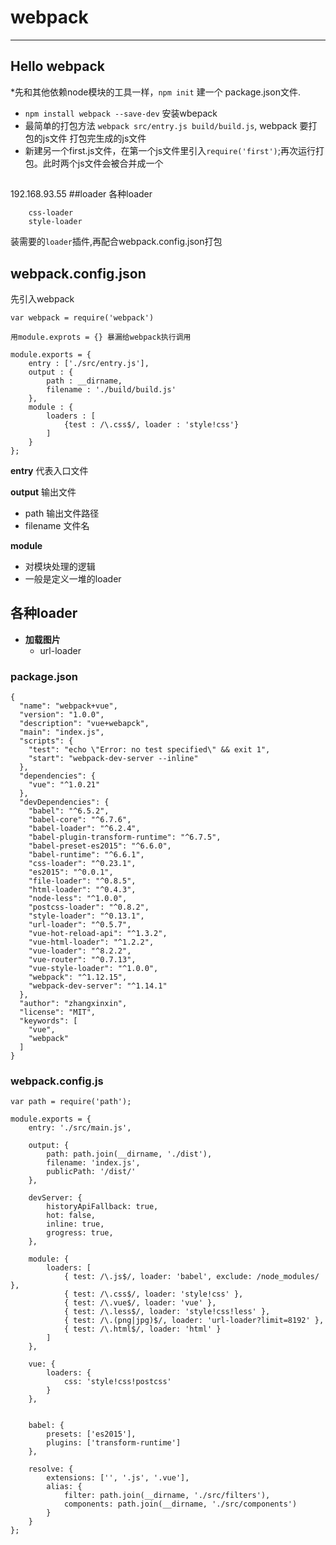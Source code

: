 # webpack
____

## Hello webpack

*先和其他依赖node模块的工具一样，`npm init` 建一个 package.json文件.
* `npm install webpack --save-dev`  安装wbepack
* 最简单的打包方法 `webpack src/entry.js build/build.js`, webpack 要打包的js文件 打包完生成的js文件
* 新建另一个first.js文件，在第一个js文件里引入`require('first')`;再次运行打包。此时两个js文件会被合并成一个

##
192.168.93.55
##loader
各种loader
 
		css-loader
		style-loader
		
装需要的`loader`插件,再配合webpack.config.json打包

## webpack.config.json

先引入webpack

	var webpack = require('webpack')

	用module.exprots = {} 暴漏给webpack执行调用

	module.exports = {
	    entry : ['./src/entry.js'],
	    output : {
	        path : __dirname,
	        filename : './build/build.js'
	    },
	    module : {
	        loaders : [
	            {test : /\.css$/, loader : 'style!css'}
	        ]
	    }
	};
	
**entry** 代表入口文件

**output** 输出文件

* path 输出文件路径
* filename 文件名

**module**
* 对模块处理的逻辑
* 一般是定义一堆的loader


## 各种loader

* **加载图片**
	* url-loader
	
### package.json
	{
	  "name": "webpack+vue",
	  "version": "1.0.0",
	  "description": "vue+webapck",
	  "main": "index.js",
	  "scripts": {
	    "test": "echo \"Error: no test specified\" && exit 1",
	    "start": "webpack-dev-server --inline"
	  },
	  "dependencies": {
	    "vue": "^1.0.21"
	  },
	  "devDependencies": {
	    "babel": "^6.5.2",
	    "babel-core": "^6.7.6",
	    "babel-loader": "^6.2.4",
	    "babel-plugin-transform-runtime": "^6.7.5",
	    "babel-preset-es2015": "^6.6.0",
	    "babel-runtime": "^6.6.1",
	    "css-loader": "^0.23.1",
	    "es2015": "^0.0.1",
	    "file-loader": "^0.8.5",
	    "html-loader": "^0.4.3",
	    "node-less": "^1.0.0",
	    "postcss-loader": "^0.8.2",
	    "style-loader": "^0.13.1",
	    "url-loader": "^0.5.7",
	    "vue-hot-reload-api": "^1.3.2",
	    "vue-html-loader": "^1.2.2",
	    "vue-loader": "^8.2.2",
	    "vue-router": "^0.7.13",
	    "vue-style-loader": "^1.0.0",
	    "webpack": "^1.12.15",
	    "webpack-dev-server": "^1.14.1"
	  },
	  "author": "zhangxinxin",
	  "license": "MIT",
	  "keywords": [
	    "vue",
	    "webpack"
	  ]
	}

### webpack.config.js

	
	
	var path = require('path');
	
	module.exports = {
	    entry: './src/main.js',
	
	    output: {
	        path: path.join(__dirname, './dist'),
	        filename: 'index.js',
	        publicPath: '/dist/'
	    },
	
	    devServer: {
	        historyApiFallback: true,
	        hot: false,
	        inline: true,
	        grogress: true,
	    },
	
	    module: {
	        loaders: [
	            { test: /\.js$/, loader: 'babel', exclude: /node_modules/ },
	            { test: /\.css$/, loader: 'style!css' },
	            { test: /\.vue$/, loader: 'vue' },
	            { test: /\.less$/, loader: 'style!css!less' },
	            { test: /\.(png|jpg)$/, loader: 'url-loader?limit=8192' },
	            { test: /\.html$/, loader: 'html' }
	        ]
	    },
	
	    vue: {
	        loaders: {
	            css: 'style!css!postcss'
	        }
	    },
	
	
	    babel: {
	        presets: ['es2015'],
	        plugins: ['transform-runtime']
	    },
	    
	    resolve: {
	        extensions: ['', '.js', '.vue'],
	        alias: {
	            filter: path.join(__dirname, './src/filters'),
	            components: path.join(__dirname, './src/components')
	        }
	    }
	};
